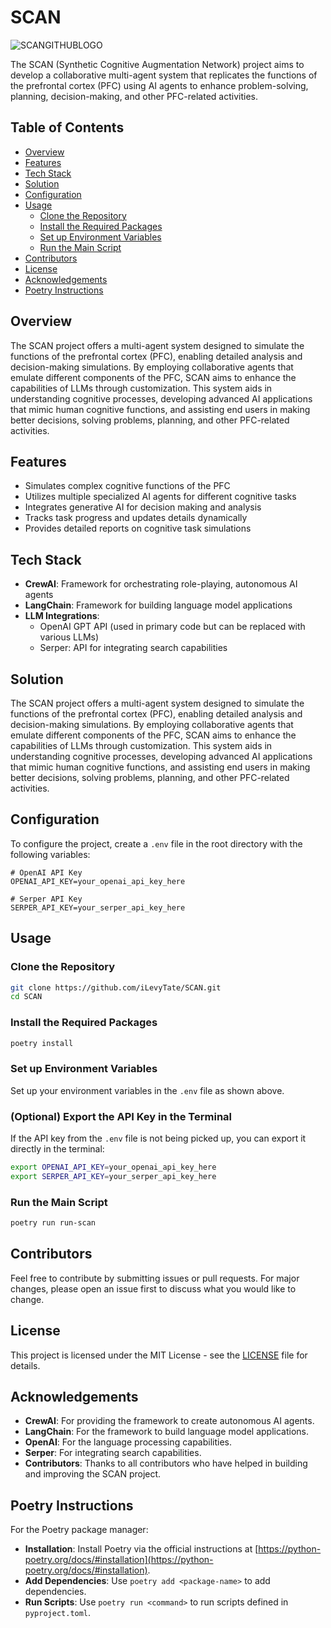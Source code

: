 # SCAN

![SCANGITHUBLOGO](https://github.com/user-attachments/assets/eca90256-2974-44e3-b7b3-e44798d2b482)

The SCAN (Synthetic Cognitive Augmentation Network) project aims to develop a collaborative multi-agent system that replicates the functions of the prefrontal cortex (PFC) using AI agents to enhance problem-solving, planning, decision-making, and other PFC-related activities.

## Table of Contents

- [Overview](#overview)
- [Features](#features)
- [Tech Stack](#tech-stack)
- [Solution](#solution)
- [Configuration](#configuration)
- [Usage](#usage)
  - [Clone the Repository](#clone-the-repository)
  - [Install the Required Packages](#install-the-required-packages)
  - [Set up Environment Variables](#set-up-environment-variables)
  - [Run the Main Script](#run-the-main-script)
- [Contributors](#contributors)
- [License](#license)
- [Acknowledgements](#acknowledgements)
- [Poetry Instructions](#poetry-instructions)

## Overview

The SCAN project offers a multi-agent system designed to simulate the functions of the prefrontal cortex (PFC), enabling detailed analysis and decision-making simulations. By employing collaborative agents that emulate different components of the PFC, SCAN aims to enhance the capabilities of LLMs through customization. This system aids in understanding cognitive processes, developing advanced AI applications that mimic human cognitive functions, and assisting end users in making better decisions, solving problems, planning, and other PFC-related activities.

## Features

- Simulates complex cognitive functions of the PFC
- Utilizes multiple specialized AI agents for different cognitive tasks
- Integrates generative AI for decision making and analysis
- Tracks task progress and updates details dynamically
- Provides detailed reports on cognitive task simulations

## Tech Stack

- **CrewAI**: Framework for orchestrating role-playing, autonomous AI agents
- **LangChain**: Framework for building language model applications
- **LLM Integrations**:
  - OpenAI GPT API (used in primary code but can be replaced with various LLMs)
  - Serper: API for integrating search capabilities

## Solution

The SCAN project offers a multi-agent system designed to simulate the functions of the prefrontal cortex (PFC), enabling detailed analysis and decision-making simulations. By employing collaborative agents that emulate different components of the PFC, SCAN aims to enhance the capabilities of LLMs through customization. This system aids in understanding cognitive processes, developing advanced AI applications that mimic human cognitive functions, and assisting end users in making better decisions, solving problems, planning, and other PFC-related activities.

## Configuration

To configure the project, create a `.env` file in the root directory with the following variables:

```env
# OpenAI API Key
OPENAI_API_KEY=your_openai_api_key_here

# Serper API Key
SERPER_API_KEY=your_serper_api_key_here
```

## Usage

### Clone the Repository

```bash
git clone https://github.com/iLevyTate/SCAN.git
cd SCAN
```

### Install the Required Packages

```bash
poetry install
```

### Set up Environment Variables

Set up your environment variables in the `.env` file as shown above.

### (Optional) Export the API Key in the Terminal

If the API key from the `.env` file is not being picked up, you can export it directly in the terminal:

```bash
export OPENAI_API_KEY=your_openai_api_key_here
export SERPER_API_KEY=your_serper_api_key_here
```

### Run the Main Script

```bash
poetry run run-scan
```

## Contributors

Feel free to contribute by submitting issues or pull requests. For major changes, please open an issue first to discuss what you would like to change.

## License

This project is licensed under the MIT License - see the [LICENSE](LICENSE) file for details.

## Acknowledgements

- **CrewAI**: For providing the framework to create autonomous AI agents.
- **LangChain**: For the framework to build language model applications.
- **OpenAI**: For the language processing capabilities.
- **Serper**: For integrating search capabilities.
- **Contributors**: Thanks to all contributors who have helped in building and improving the SCAN project.

## Poetry Instructions

For the Poetry package manager:

- **Installation**: Install Poetry via the official instructions at [https://python-poetry.org/docs/#installation](https://python-poetry.org/docs/#installation).
- **Add Dependencies**: Use `poetry add <package-name>` to add dependencies.
- **Run Scripts**: Use `poetry run <command>` to run scripts defined in `pyproject.toml`.
